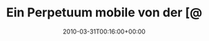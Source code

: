 ---
retweeted: false
source: <a href="http://twitter.com" rel="nofollow">Twitter Web Client</a>
entities:
  hashtags: []
  symbols: []
  user_mentions:
  - name: Die Z99
    screen_name: dachwg
    indices:
    - '29'
    - '36'
    id_str: '91882733'
    id: '91882733'
  urls: []
display_text_range:
- '0'
- '56'
favorite_count: '0'
id_str: '11336819385'
truncated: false
retweet_count: '0'
id: '11336819385'
created_at: Wed Mar 31 00:16:00 +0000 2010
favorited: false
full_text: Ein Perpetuum mobile von der [@dachwg](https://twitter.com/dachwg) bekommen...
  Genial!
lang: de
tags:
- pesos:twitter
date: '2010-03-31T00:16:00+00:00'
src: https://twitter.com/bascht/status/11336819385
original_url: https://twitter.com/bascht/status/11336819385
type: twitter_tweet
text: Ein Perpetuum mobile von der [@dachwg](https://twitter.com/dachwg) bekommen...
  Genial!
title: Ein Perpetuum mobile von der [@

---